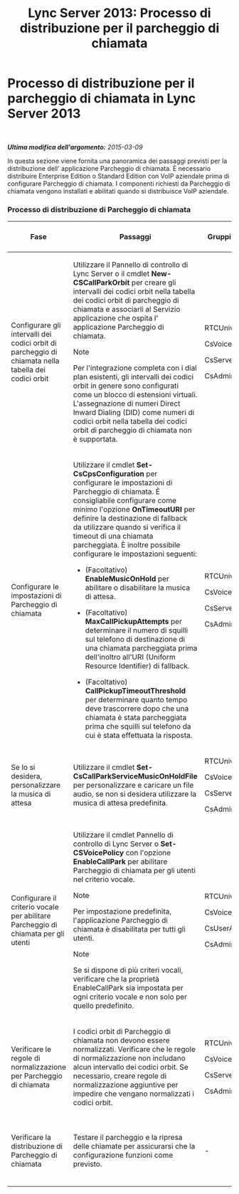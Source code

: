 ﻿---
title: 'Lync Server 2013: Processo di distribuzione per il parcheggio di chiamata'
TOCTitle: Processo di distribuzione per il parcheggio di chiamata
ms:assetid: 2000d672-a85f-4262-9d69-0bee9ae3709a
ms:mtpsurl: https://technet.microsoft.com/it-it/library/Gg398283(v=OCS.15)
ms:contentKeyID: 49299897
ms.date: 08/24/2015
mtps_version: v=OCS.15
ms.translationtype: HT
---

# Processo di distribuzione per il parcheggio di chiamata in Lync Server 2013

 

_**Ultima modifica dell'argomento:** 2015-03-09_

In questa sezione viene fornita una panoramica dei passaggi previsti per la distribuzione dell' applicazione Parcheggio di chiamata. È necessario distribuire Enterprise Edition o Standard Edition con VoIP aziendale prima di configurare Parcheggio di chiamata. I componenti richiesti da Parcheggio di chiamata vengono installati e abilitati quando si distribuisce VoIP aziendale.

### Processo di distribuzione di Parcheggio di chiamata

<table>
<colgroup>
<col style="width: 25%" />
<col style="width: 25%" />
<col style="width: 25%" />
<col style="width: 25%" />
</colgroup>
<thead>
<tr class="header">
<th>Fase</th>
<th>Passaggi</th>
<th>Gruppi e ruoli obbligatori</th>
<th>Documentazione relativa alla distribuzione</th>
</tr>
</thead>
<tbody>
<tr class="odd">
<td><p>Configurare gli intervalli dei codici orbit di parcheggio di chiamata nella tabella dei codici orbit</p></td>
<td><p>Utilizzare il Pannello di controllo di Lync Server o il cmdlet <strong>New-CSCallParkOrbit</strong> per creare gli intervalli dei codici orbit nella tabella dei codici orbit di parcheggio di chiamata e associarli al Servizio applicazione che ospita l' applicazione Parcheggio di chiamata.</p>
<div class="alert">

> [!NOTE]
> Per l'integrazione completa con i dial plan esistenti, gli intervalli dei codici orbit in genere sono configurati come un blocco di estensioni virtuali. L'assegnazione di numeri Direct Inward Dialing (DID) come numeri di codici orbit nella tabella dei codici orbit di parcheggio di chiamata non è supportata.


</div></td>
<td><p>RTCUniversalServerAdmins</p>
<p>CsVoiceAdministrator</p>
<p>CsServerAdministrator</p>
<p>CsAdministrator</p></td>
<td><p><a href="lync-server-2013-create-or-modify-a-call-park-orbit-range.md">Creare o modificare un intervallo di codici orbit del parcheggio di chiamata in Lync Server 2013</a></p></td>
</tr>
<tr class="even">
<td><p>Configurare le impostazioni di Parcheggio di chiamata</p></td>
<td><p>Utilizzare il cmdlet <strong>Set-CsCpsConfiguration</strong> per configurare le impostazioni di Parcheggio di chiamata. È consigliabile configurare come minimo l'opzione <strong>OnTimeoutURI</strong> per definire la destinazione di fallback da utilizzare quando si verifica il timeout di una chiamata parcheggiata. È inoltre possibile configurare le impostazioni seguenti:</p>
<ul>
<li><p>(Facoltativo) <strong>EnableMusicOnHold</strong> per abilitare o disabilitare la musica di attesa.</p></li>
<li><p>(Facoltativo) <strong>MaxCallPickupAttempts</strong> per determinare il numero di squilli sul telefono di destinazione di una chiamata parcheggiata prima dell'inoltro all'URI (Uniform Resource Identifier) di fallback.</p></li>
<li><p>(Facoltativo) <strong>CallPickupTimeoutThreshold</strong> per determinare quanto tempo deve trascorrere dopo che una chiamata è stata parcheggiata prima che squilli sul telefono da cui è stata effettuata la risposta.</p></li>
</ul></td>
<td><p>RTCUniversalServerAdmins</p>
<p>CsVoiceAdministrator</p>
<p>CsServerAdministrator</p>
<p>CsAdministrator</p></td>
<td><p><a href="lync-server-2013-configure-call-park-settings.md">Configurare le impostazioni del parcheggio di chiamata in Lync Server 2013</a></p></td>
</tr>
<tr class="odd">
<td><p>Se lo si desidera, personalizzare la musica di attesa</p></td>
<td><p>Utilizzare il cmdlet <strong>Set-CsCallParkServiceMusicOnHoldFile</strong> per personalizzare e caricare un file audio, se non si desidera utilizzare la musica di attesa predefinita.</p></td>
<td><p>RTCUniversalServerAdmins</p>
<p>CsVoiceAdministrator</p>
<p>CsServerAdministrator</p>
<p>CsAdministrator</p></td>
<td><p><a href="lync-server-2013-customize-call-park-music-on-hold.md">Personalizzare la musica di attesa del parcheggio di chiamata in Lync Server 2013</a></p></td>
</tr>
<tr class="even">
<td><p>Configurare il criterio vocale per abilitare Parcheggio di chiamata per gli utenti</p></td>
<td><p>Utilizzare il cmdlet Pannello di controllo di Lync Server o <strong>Set-CSVoicePolicy</strong> con l'opzione <strong>EnableCallPark</strong> per abilitare Parcheggio di chiamata per gli utenti nel criterio vocale.</p>
<div class="alert">

> [!NOTE]
> Per impostazione predefinita, l'applicazione Parcheggio di chiamata è disabilitata per tutti gli utenti.


</div>
<div class="alert">

> [!NOTE]
> Se si dispone di più criteri vocali, verificare che la proprietà EnableCallPark sia impostata per ogni criterio vocale e non solo per quello predefinito.


</div></td>
<td><p>RTCUniversalServerAdmins</p>
<p>CsVoiceAdministrator</p>
<p>CsUserAdministrator</p>
<p>CsAdministrator</p></td>
<td><p><a href="lync-server-2013-enable-call-park-for-users.md">Abilitare il parcheggio di chiamata per gli utenti in Lync Server 2013</a></p></td>
</tr>
<tr class="odd">
<td><p>Verificare le regole di normalizzazione per Parcheggio di chiamata</p></td>
<td><p>I codici orbit di Parcheggio di chiamata non devono essere normalizzati. Verificare che le regole di normalizzazione non includano alcun intervallo dei codici orbit. Se necessario, creare regole di normalizzazione aggiuntive per impedire che vengano normalizzati i codici orbit.</p></td>
<td><p>RTCUniversalServerAdmins</p>
<p>CsVoiceAdministrator</p>
<p>CsServerAdministrator</p>
<p>CsAdministrator</p></td>
<td><p><a href="lync-server-2013-verify-normalization-rules-for-call-park.md">Verificare le regole di normalizzazione per il parcheggio di chiamata in Lync Server 2013</a></p></td>
</tr>
<tr class="even">
<td><p>Verificare la distribuzione di Parcheggio di chiamata</p></td>
<td><p>Testare il parcheggio e la ripresa delle chiamate per assicurarsi che la configurazione funzioni come previsto.</p></td>
<td><p>-</p></td>
<td><p><a href="lync-server-2013-optional-verify-call-park-deployment.md">(Facoltativo) Verificare la distribuzione del parcheggio di chiamata in Lync Server 2013</a></p></td>
</tr>
</tbody>
</table>


